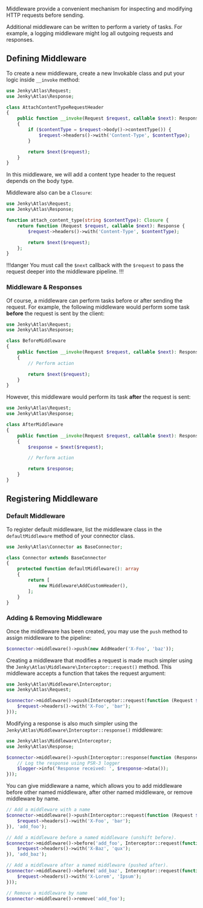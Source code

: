 Middleware provide a convenient mechanism for inspecting and modifying HTTP requests before sending.

Additional middleware can be written to perform a variety of tasks. For example, a logging middleware might log all outgoing requests and responses.

## Defining Middleware

To create a new middleware, create a new Invokable class and put your logic inside `__invoke` method:

```php
use Jenky\Atlas\Request;
use Jenky\Atlas\Response;

class AttachContentTypeRequestHeader
{
    public function __invoke(Request $request, callable $next): Response
    {
        if ($contentType = $request->body()->contentType()) {
            $request->headers()->with('Content-Type', $contentType);
        }

        return $next($request);
    }
}
```

In this middleware, we will add a content type header to the request depends on the body type.

Middleware also can be a `Closure`:

```php
use Jenky\Atlas\Request;
use Jenky\Atlas\Response;

function attach_content_type(string $contentType): Closure {
    return function (Request $request, callable $next): Response {
        $request->headers()->with('Content-Type', $contentType);

        return $next($request);
    };
}
```

!!!danger
You must call the `$next` callback with the `$request` to pass the request deeper into the middleware pipeline.
!!!

### Middleware & Responses

Of course, a middleware can perform tasks before or after sending the request. For example, the following middleware would perform some task **before** the request is sent by the client:

```php
use Jenky\Atlas\Request;
use Jenky\Atlas\Response;

class BeforeMiddleware
{
    public function __invoke(Request $request, callable $next): Response
    {
        // Perform action

        return $next($request);
    }
}
```

However, this middleware would perform its task **after** the request is sent:

```php
use Jenky\Atlas\Request;
use Jenky\Atlas\Response;

class AfterMiddleware
{
    public function __invoke(Request $request, callable $next): Response
    {
        $response = $next($request);

        // Perform action

        return $response;
    }
}
```

## Registering Middleware

### Default Middleware

To register default middleware, list the middleware class in the `defaultMiddleware` method of your connector class.

```php
use Jenky\Atlas\Connector as BaseConnector;

class Connector extends BaseConnector
{
    protected function defaultMiddleware(): array
    {
        return [
            new Middleware\AddCustomHeader(),
        ];
    }
}
```

### Adding & Removing Middleware

Once the middleware has been created, you may use the `push` method to assign middleware to the pipeline:

```php
$connector->middleware()->push(new AddHeader('X-Foo', 'baz'));
```

Creating a middleware that modifies a request is made much simpler using the `Jenky\Atlas\Middleware\Interceptor::request()` method. This middleware accepts a function that takes the request argument:

```php
use Jenky\Atlas\Middleware\Interceptor;
use Jenky\Atlas\Request;

$connector->middleware()->push(Interceptor::request(function (Request $request): void {
    $request->headers()->with('X-Foo', 'bar');
}));
```

Modifying a response is also much simpler using the `Jenky\Atlas\Middleware\Interceptor::response()` middleware:

```php
use Jenky\Atlas\Middleware\Interceptor;
use Jenky\Atlas\Response;

$connector->middleware()->push(Interceptor::response(function (Response $response): void {
    // Log the response using PSR-3 logger
    $logger->info('Response received: ', $response->data());
}));
```

You can give middleware a name, which allows you to add middleware before other named middleware, after other named middleware, or remove middleware by name.

```php
// Add a middleware with a name
$connector->middleware()->push(Interceptor::request(function (Request $request): void {
    $request->headers()->with('X-Foo', 'bar');
}), 'add_foo');

// Add a middleware before a named middleware (unshift before).
$connector->middleware()->before('add_foo', Interceptor::request(function (Request $request): void {
    $request->headers()->with('X-Baz', 'qux');
}), 'add_baz');

// Add a middleware after a named middleware (pushed after).
$connector->middleware()->before('add_baz', Interceptor::request(function (Request $request): void {
    $request->headers()->with('X-Lorem', 'Ipsum');
}));

// Remove a middleware by name
$connector->middleware()->remove('add_foo');
```
